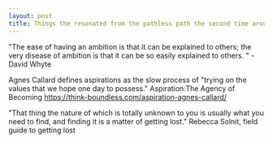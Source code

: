 ```yaml
---
layout: post
title: Things the resonated from the pathless path the second time around
---
```


"The ease of having an ambition is that it can be explained to others; the very disease of ambition is that it can be so easily explained to others. " -David Whyte

Agnes Callard defines aspirations as the slow process of "trying on the values that we hope one day to possess." Aspiration:The Agency of Becoming https://think-boundless.com/aspiration-agnes-callard/


"That thing the nature of which is totally unknown to you is usually what you need to find, and finding it is a matter of getting lost." Rebecca Solnit, field guide to getting lost